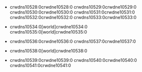 - crwdns10528:0crwdne10528:0 crwdns10529:0crwdne10529:0 crwdns10530:0crwdne10530:0 crwdns10531:0crwdne10531:0 crwdns10532:0crwdne10532:0 crwdns10533:0crwdne10533:0

- crwdns10534:0[world]crwdne10534:0 crwdns10535:0[world]crwdne10535:0

- crwdns10536:0crwdne10536:0 crwdns10537:0crwdne10537:0

- crwdns10538:0[world]crwdne10538:0

- crwdns10539:0crwdne10539:0 crwdns10540:0crwdne10540:0 crwdns10541:0crwdne10541:0